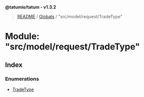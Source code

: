 **@tatumio/tatum - v1.3.2**

> [README](../README.md) / [Globals](../globals.md) / "src/model/request/TradeType"

# Module: "src/model/request/TradeType"

## Index

### Enumerations

* [TradeType](../enums/_src_model_request_tradetype_.tradetype.md)

